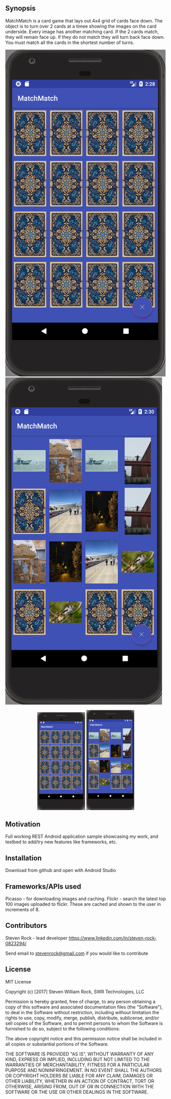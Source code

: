 ## Synopsis

MatchMatch is a card game that lays out 4x4 grid of cards face down. The object is to turn over 2 cards at a timee showing the images on the card underside. Every image has another matching card. If the 2 cards match, they will remain face up. If they do not match they will turn back face down. You must match all the cards in the shortest number of turns.

![Alt text](docs/images/start.png)
![Alt text](docs/images/matched.png)

<p align="center">
  <img src="docs/images/start.png" width="150"/>
  <img src="docs/images/matched.png" width="150"/>
</p>

## Motivation

Full working REST Android application sample showcasing my work, and testbed to add/try new features like frameworks, etc.

## Installation

Download from github and open with Android Studio

## Frameworks/APIs used

Picasso - for downloading images and caching.
Flickr - search the latest top 100 images uploaded to flickr. These are cached and shown to the user in increments of 8.

## Contributors

Steven Rock - lead developer
https://www.linkedin.com/in/steven-rock-0823294/

Send email to stevenrock@gmail.com if you would like to contribute

## License

MIT License

Copyright (c) [2017] Steven William Rock, SWR Technologies, LLC

Permission is hereby granted, free of charge, to any person obtaining a copy
of this software and associated documentation files (the "Software"), to deal
in the Software without restriction, including without limitation the rights
to use, copy, modify, merge, publish, distribute, sublicense, and/or sell
copies of the Software, and to permit persons to whom the Software is
furnished to do so, subject to the following conditions:

The above copyright notice and this permission notice shall be included in all
copies or substantial portions of the Software.

THE SOFTWARE IS PROVIDED "AS IS", WITHOUT WARRANTY OF ANY KIND, EXPRESS OR
IMPLIED, INCLUDING BUT NOT LIMITED TO THE WARRANTIES OF MERCHANTABILITY,
FITNESS FOR A PARTICULAR PURPOSE AND NONINFRINGEMENT. IN NO EVENT SHALL THE
AUTHORS OR COPYRIGHT HOLDERS BE LIABLE FOR ANY CLAIM, DAMAGES OR OTHER
LIABILITY, WHETHER IN AN ACTION OF CONTRACT, TORT OR OTHERWISE, ARISING FROM,
OUT OF OR IN CONNECTION WITH THE SOFTWARE OR THE USE OR OTHER DEALINGS IN THE
SOFTWARE.